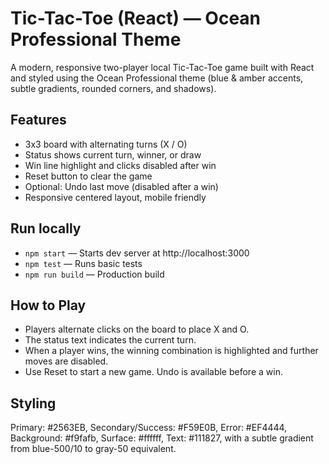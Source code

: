 # Tic-Tac-Toe (React) — Ocean Professional Theme

A modern, responsive two-player local Tic-Tac-Toe game built with React and styled using the Ocean Professional theme (blue & amber accents, subtle gradients, rounded corners, and shadows).

## Features
- 3x3 board with alternating turns (X / O)
- Status shows current turn, winner, or draw
- Win line highlight and clicks disabled after win
- Reset button to clear the game
- Optional: Undo last move (disabled after a win)
- Responsive centered layout, mobile friendly

## Run locally
- `npm start` — Starts dev server at http://localhost:3000
- `npm test` — Runs basic tests
- `npm run build` — Production build

## How to Play
- Players alternate clicks on the board to place X and O.
- The status text indicates the current turn.
- When a player wins, the winning combination is highlighted and further moves are disabled.
- Use Reset to start a new game. Undo is available before a win.

## Styling
Primary: #2563EB, Secondary/Success: #F59E0B, Error: #EF4444, Background: #f9fafb, Surface: #ffffff, Text: #111827, with a subtle gradient from blue-500/10 to gray-50 equivalent.
